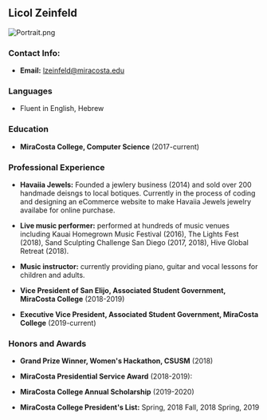 ## Licol Zeinfeld

![Portrait.png](src)

### Contact Info: 

- **Email:** lzeinfeld@miracosta.edu

### Languages

- Fluent in English, Hebrew

### Education

- **MiraCosta College, Computer Science** (2017-current)

### Professional Experience

- **Havaiia Jewels:**
Founded a jewlery business (2014) and sold over 200 handmade deisngs to local botiques. Currently in the process of coding and designing an eCommerce website to make Havaiia Jewels jewelry availabe for online purchase.

- **Live music performer:** performed at hundreds of music venues including Kauai Homegrown Music Festival (2016), The Lights Fest (2018), Sand Sculpting Challenge San Diego (2017, 2018), Hive Global Retreat (2018).

- **Music instructor:** currently providing piano, guitar and vocal lessons for children and adults.

- **Vice President of San Elijo, Associated Student Government, MiraCosta College** (2018-2019)

- **Executive Vice President, Associated Student Government, MiraCosta College** (2019-current)


### Honors and Awards

- **Grand Prize Winner, Women's Hackathon, CSUSM** (2018)
 
- **MiraCosta Presidential Service Award** (2018-2019): 

- **MiraCosta College Annual Scholarship** (2019-2020)

-  **MiraCosta College President's List:**
Spring, 2018
Fall, 2018
Spring, 2019



